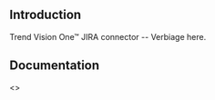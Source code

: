 ## Introduction

Trend Vision One™ JIRA connector -- Verbiage here.

## Documentation

<<Place example here>>